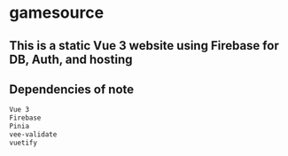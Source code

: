 # gamesource


## This is a static Vue 3 website using Firebase for DB, Auth, and hosting

## Dependencies of note

```sh
Vue 3
Firebase
Pinia
vee-validate
vuetify
```
